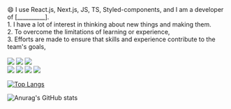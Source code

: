 <div>
😄 I use React.js, Next.js, JS, TS, Styled-components, and I am a developer of [__________].
 <br>
1. I have a lot of interest in thinking about new things and making them.
 <br>
2. To overcome the limitations of learning or experience,
 <br>
3. Efforts are made to ensure that skills and experience contribute to the team's goals,
 <div>
 <br> 

<div>
<img src="https://img.shields.io/badge/html-1572B6?style=for-the-badge&logo=html5&logoColor=white"> 
<img src="https://img.shields.io/badge/css-1572B6?style=for-the-badge&logo=css3&logoColor=white"> 
<img src="https://img.shields.io/badge/javascript-F7DF1E?style=for-the-badge&logo=javascript&logoColor=black"> 
<br>
 <img src="https://img.shields.io/badge/react-61DAFB?style=for-the-badge&logo=react&logoColor=black"> 
<img src="https://img.shields.io/badge/TypeScript-3178c6?style=for-the-badge&logo=TypeScript&logoColor=white">
<img src="https://img.shields.io/badge/Next.js-339933?style=for-the-badge&logo=Next.js&logoColor=white">
 <img src="https://img.shields.io/badge/styled components-DB7093?style=for-the-badge&logo=styledcomponents&logoColor=white">
 </div>
 <p/> 
 
 [![Top Langs](https://github-readme-stats.vercel.app/api/top-langs/?username=KKI147&langs_count=8)](https://github.com/KKI147/github-readme-stats)
 

 ![Anurag's GitHub stats](https://github-readme-stats.vercel.app/api?username=KKI147&show_icons=true&theme=radical)


